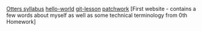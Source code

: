 [Otters syllabus](https://github.com/green-fox-academy/otters-syllabus)
[hello-world](https://github.com/kskulikova/hello-world)
[git-lesson](https://github.com/kskulikova/git-lesson-repository)
[patchwork](https://github.com/kskulikova/patchwork)
[First website - contains a few words about myself as well as some technical terminology from 0th Homework]
